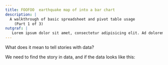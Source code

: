 ```yaml
---
title: FOOFOO  earthquake map of into a bar chart
description: |
  A walkthrough of basic spreadsheet and pivot table usage
    (Part 1 of 3)
nutgraf: |
   Lorem ipsum dolor sit amet, consectetur adipisicing elit. Ad dolorem magnam rerum libero, labore, quae voluptate! Maiores sit porro dolorem nobis nisi eum molestiae quo aliquam corrupti adipisci deserunt, beatae.
---
```



What does it mean to tell stories with data?

We need to find the story in data, and if the data looks like this:



